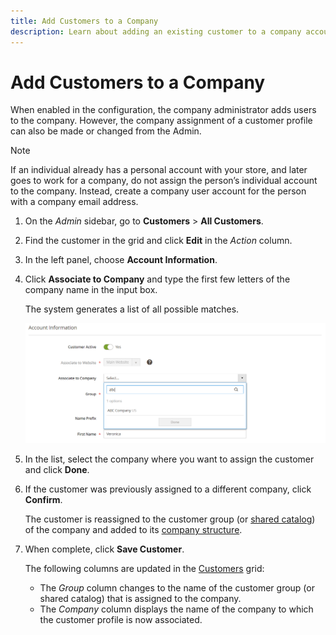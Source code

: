 ```yaml
---
title: Add Customers to a Company
description: Learn about adding an existing customer to a company account.
---
```

# Add Customers to a Company

When enabled in the configuration, the company administrator adds users to the company. However, the company assignment of a customer profile can also be made or changed from the Admin.

>[!NOTE]
>
>If an individual already has a personal account with your store, and later goes to work for a company, do not assign the person’s individual account to the company. Instead, create a company user account for the person with a company email address.

1. On the _Admin_ sidebar, go to **Customers** > **All Customers**.

1. Find the customer in the grid and click **Edit** in the _Action_ column.

1. In the left panel, choose **Account Information**.

1. Click **Associate to Company** and type the first few letters of the company name in the input box.

   The system generates a list of all possible matches.

   ![Associate to Company](./assets/company-assign-customer-account.png)<!-- zoom -->

1. In the list, select the company where you want to assign the customer and click **Done**.

1. If the customer was previously assigned to a different company, click **Confirm**.

   The customer is reassigned to the customer group (or [shared catalog](catalog-shared.md)) of the company and added to its [company structure](account-company-structure.md).

1. When complete, click **Save Customer**.

   The following columns are updated in the [Customers](https://docs.magento.com/user-guide/customers/customers-all.html) grid:

   - The _Group_ column changes to the name of the customer group (or shared catalog) that is assigned to the company.
   - The _Company_ column displays the name of the company to which the customer profile is now associated.
